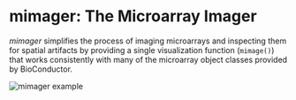 # mimager: The Microarray Imager

*mimager* simplifies the process of imaging microarrays and inspecting them for spatial artifacts by providing a single visualization function (`mimage()`) that works consistently with many of the microarray object classes provided by BioConductor.

![mimager example](http://i.imgur.com/2Wf4y8v.jpg)
